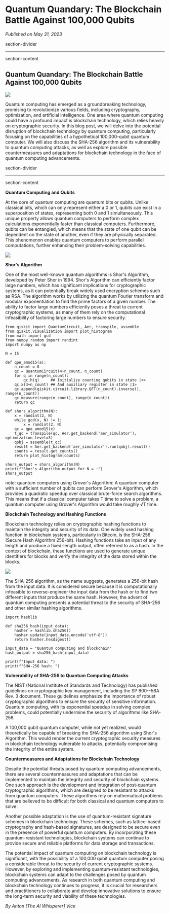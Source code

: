 # Quantum Quandary: The Blockchain Battle Against 100,000 Qubits

*Published on May 31, 2023*

section-divider

------------------------------------------------------------------------

 section-content

## Quantum Quandary: The Blockchain Battle Against 100,000 Qubits 


![](https://cdn-images-1.medium.com/max/800/1*S46mem9okt-nUrhOP-boQA.png)


Quantum computing has emerged as a groundbreaking technology, promising
to revolutionize various fields, including cryptography, optimization,
and artificial intelligence. One area where quantum computing could have
a profound impact is blockchain technology, which relies heavily on
cryptographic security. In this blog post, we will delve into the
potential disruption of blockchain technology by quantum computing,
particularly focusing on the capabilities of a hypothetical
100,000-qubit quantum computer. We will also discuss the SHA-256
algorithm and its vulnerability to quantum computing attacks, as well as
explore possible countermeasures and adaptations for blockchain
technology in the face of quantum computing advancements.

 section-divider

------------------------------------------------------------------------

 section-content

**Quantum Computing and Qubits**

At the core of quantum computing are quantum bits or qubits. Unlike
classical bits, which can only represent either a 0 or 1, qubits can
exist in a superposition of states, representing both 0 and 1
simultaneously. This unique property allows quantum computers to perform
complex calculations exponentially faster than classical computers.
Furthermore, qubits can be entangled, which means that the state of one
qubit can be dependent on the state of another, even if they are
physically separated. This phenomenon enables quantum computers to
perform parallel computations, further enhancing their problem-solving
capabilities.


![](https://cdn-images-1.medium.com/max/800/1*zmc19DQw-EB26WuV-MU40w.png)


**Shor's Algorithm**

One of the most well-known quantum algorithms is Shor's Algorithm,
developed by Peter Shor in 1994. Shor's Algorithm can efficiently factor
large numbers, which has significant implications for cryptographic
systems, as it can potentially break widely used encryption schemes such
as RSA. The algorithm works by utilizing the quantum Fourier transform
and modular exponentiation to find the prime factors of a given number.
The ability to factor large numbers efficiently poses a threat to
current cryptographic systems, as many of them rely on the computational
infeasibility of factoring large numbers to ensure security.

``` 
from qiskit import QuantumCircuit, Aer, transpile, assemble
from qiskit.visualization import plot_histogram
from math import gcd
from numpy.random import randint
import numpy as np

N = 15

def qpe_amod15(a):
    n_count = 8
    qc = QuantumCircuit(4+n_count, n_count)
    for q in range(n_count):
        qc.h(q)     ## Initialize counting qubits in state |+>
    qc.x(3+n_count) ## And auxiliary register in state |1>
    qc.append(qiskit.circuit.library.QFT(n_count).inverse(), range(n_count))
    qc.measure(range(n_count), range(n_count))
    return qc

def shors_algorithm(N):
    x = randint(2, N)
    while gcd(x, N) != 1:
        x = randint(2, N)
    qc = qpe_amod15(x)
    t_qc = transpile(qc, Aer.get_backend('aer_simulator'), optimization_level=3)
    qobj = assemble(t_qc)
    result = Aer.get_backend('aer_simulator').run(qobj).result()
    counts = result.get_counts()
    return plot_histogram(counts)

shors_output = shors_algorithm(N)
print(f"Shor's Algorithm output for N = :")
shors_output
```

note: quantum computers using Grover's Algorithm: A quantum computer
with a sufficient number of qubits can perform Grover's Algorithm, which
provides a quadratic speedup over classical brute-force search
algorithms. This means that if a classical computer takes T time to
solve a problem, a quantum computer using Grover's Algorithm would take
roughly √T time.

**Blockchain Technology and Hashing Functions**

Blockchain technology relies on cryptographic hashing functions to
maintain the integrity and security of its data. One widely used hashing
function in blockchain systems, particularly in Bitcoin, is the SHA-256
(Secure Hash Algorithm 256-bit). Hashing functions take an input of any
length and produce a fixed-length output, often referred to as a hash.
In the context of blockchain, these functions are used to generate
unique identifiers for blocks and verify the integrity of the data
stored within the blocks.


![](https://cdn-images-1.medium.com/max/800/1*xjhznS_Gp3oARPXCyI5_0A.png)


The SHA-256 algorithm, as the name suggests, generates a 256-bit hash
from the input data. It is considered secure because it is
computationally infeasible to reverse-engineer the input data from the
hash or to find two different inputs that produce the same hash.
However, the advent of quantum computing presents a potential threat to
the security of SHA-256 and other similar hashing algorithms.

``` 
import hashlib

def sha256_hash(input_data):
    hasher = hashlib.sha256()
    hasher.update(input_data.encode('utf-8'))
    return hasher.hexdigest()

input_data = "Quantum computing and blockchain"
hash_output = sha256_hash(input_data)

print(f"Input data: ")
print(f"SHA-256 hash: ")
```

**Vulnerability of SHA-256 to Quantum Computing Attacks**

The NIST (National Institute of Standards and Technology) has published
guidelines on cryptographic key management, including the SP 800--56A
Rev. 3 document. These guidelines emphasize the importance of robust
cryptographic algorithms to ensure the security of sensitive
information. Quantum computing, with its exponential speedup in solving
complex problems, could potentially undermine the security of algorithms
like SHA-256.

A 100,000 qubit quantum computer, while not yet realized, would
theoretically be capable of breaking the SHA-256 algorithm using Shor's
Algorithm. This would render the current cryptographic security measures
in blockchain technology vulnerable to attacks, potentially compromising
the integrity of the entire system.

**Countermeasures and Adaptations for Blockchain Technology**

Despite the potential threats posed by quantum computing advancements,
there are several countermeasures and adaptations that can be
implemented to maintain the integrity and security of blockchain
systems. One such approach is the development and integration of
post-quantum cryptographic algorithms, which are designed to be
resistant to attacks from quantum computers. These algorithms rely on
mathematical problems that are believed to be difficult for both
classical and quantum computers to solve.

Another possible adaptation is the use of quantum-resistant signature
schemes in blockchain technology. These schemes, such as lattice-based
cryptography and hash-based signatures, are designed to be secure even
in the presence of powerful quantum computers. By incorporating these
quantum-resistant technologies, blockchain systems can continue to
provide secure and reliable platforms for data storage and transactions.

The potential impact of quantum computing on blockchain technology is
significant, with the possibility of a 100,000 qubit quantum computer
posing a considerable threat to the security of current cryptographic
systems. However, by exploring and implementing quantum-resistant
technologies, blockchain systems can adapt to the challenges posed by
quantum computing advancements. As research in both quantum computing
and blockchain technology continues to progress, it is crucial for
researchers and practitioners to collaborate and develop innovative
solutions to ensure the long-term security and viability of these
technologies.

*By Anton [The AI Whisperer] Vice*
